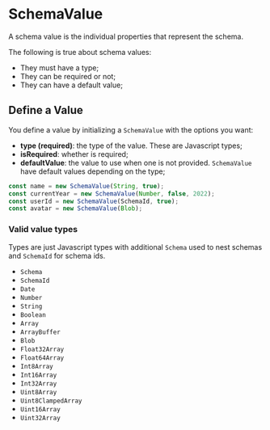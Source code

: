 # SchemaValue
A schema value is the individual properties that represent the schema.

The following is true about schema values:
- They must have a type;
- They can be required or not;
- They can have a default value;

## Define a Value
You define a value by initializing a `SchemaValue` with the options you want:
- **type (required)**: the type of the value. These are Javascript types;
- **isRequired**: whether is required;
- **defaultValue**: the value to use when one is not provided. `SchemaValue` have default values depending on the type;

```js
const name = new SchemaValue(String, true);
const currentYear = new SchemaValue(Number, false, 2022);
const userId = new SchemaValue(SchemaId, true);
const avatar = new SchemaValue(Blob);
```

### Valid value types
Types are just Javascript types with additional `Schema` used to nest schemas and `SchemaId` for schema ids.
- `Schema`
- `SchemaId`
- `Date`
- `Number`
- `String`
- `Boolean`
- `Array`
- `ArrayBuffer`
- `Blob`
- `Float32Array`
- `Float64Array`
- `Int8Array`
- `Int16Array`
- `Int32Array`
- `Uint8Array`
- `Uint8ClampedArray`
- `Uint16Array`
- `Uint32Array`
